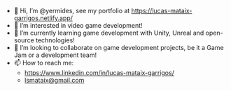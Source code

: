 - 👋 Hi, I’m @yermides, see my portfolio at https://lucas-mataix-garrigos.netlify.app/
- 👀 I’m interested in video game development!
- 🌱 I’m currently learning game development with Unity, Unreal and open-source technologies!
- 💞️ I’m looking to collaborate on game development projects, be it a Game Jam or a development team!
- 📫 How to reach me: 
  - https://www.linkedin.com/in/lucas-mataix-garrigos/
  - lsmataix@gmail.com

<!---
yermides/yermides is a ✨ special ✨ repository because its `README.md` (this file) appears on your GitHub profile.
You can click the Preview link to take a look at your changes.
--->
